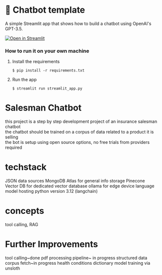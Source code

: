 # 💬 Chatbot template

A simple Streamlit app that shows how to build a chatbot using OpenAI's GPT-3.5.

[![Open in Streamlit](https://static.streamlit.io/badges/streamlit_badge_black_white.svg)](https://chatbot-template.streamlit.app/)

### How to run it on your own machine

1. Install the requirements

   ```
   $ pip install -r requirements.txt
   ```

2. Run the app

   ```
   $ streamlit run streamlit_app.py
   ```
# Salesman Chatbot

this project is a step by step development project of an insurance salesman chatbot   
the chatbot should be trained on a corpus of data related to a product it is selling   
the bot is setup using open source options, no free trials from providers required

# techstack
JSON data sources
MongoDB Atlas for general info storage
Pinecone Vector DB for dedicated vector database
ollama for edge device language model hosting
python version 3.12 (langchain)

# concepts
tool calling, RAG

# Further Improvements
tool calling~done
pdf processing pipeline~ in progress
structured data corpus fetch~in progress
health conditions dictionary 
model training via unsloth
